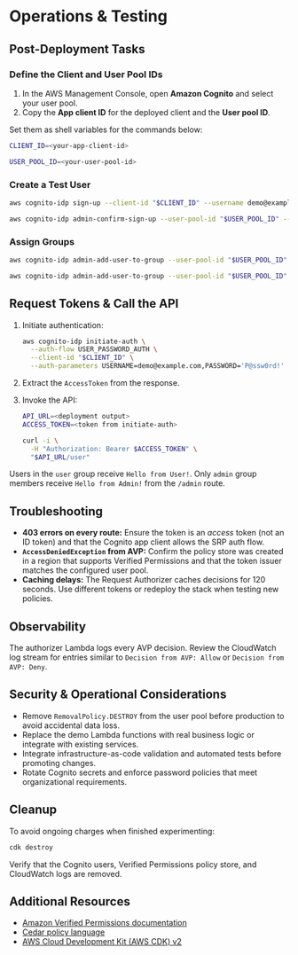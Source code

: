 # Operations & Testing

## Post-Deployment Tasks

### Define the Client and User Pool IDs

1. In the AWS Management Console, open **Amazon Cognito** and select your user pool.
2. Copy the **App client ID** for the deployed client and the **User pool ID**.

Set them as shell variables for the commands below:

```bash
CLIENT_ID=<your-app-client-id>

USER_POOL_ID=<your-user-pool-id>
```

### Create a Test User

```bash
aws cognito-idp sign-up --client-id "$CLIENT_ID" --username demo@example.com --password 'P@ssw0rd!' --user-attributes Name=email,Value=demo@example.com

aws cognito-idp admin-confirm-sign-up --user-pool-id "$USER_POOL_ID" --username demo@example.com
```

### Assign Groups

```bash
aws cognito-idp admin-add-user-to-group --user-pool-id "$USER_POOL_ID" --username demo@example.com --group-name user

aws cognito-idp admin-add-user-to-group --user-pool-id "$USER_POOL_ID" --username demo@example.com --group-name admin # optional elevated access
```

## Request Tokens & Call the API

1. Initiate authentication:

   ```bash
   aws cognito-idp initiate-auth \
     --auth-flow USER_PASSWORD_AUTH \
     --client-id "$CLIENT_ID" \
     --auth-parameters USERNAME=demo@example.com,PASSWORD='P@ssw0rd!'
   ```

2. Extract the `AccessToken` from the response.
3. Invoke the API:

   ```bash
   API_URL=<deployment output>
   ACCESS_TOKEN=<token from initiate-auth>

   curl -i \
     -H "Authorization: Bearer $ACCESS_TOKEN" \
     "$API_URL/user"
   ```

Users in the `user` group receive `Hello from User!`. Only `admin` group members receive `Hello from Admin!` from the `/admin` route.

## Troubleshooting

- **403 errors on every route:** Ensure the token is an *access* token (not an ID token) and that the Cognito app client allows the SRP auth flow.
- **`AccessDeniedException` from AVP:** Confirm the policy store was created in a region that supports Verified Permissions and that the token issuer matches the configured user pool.
- **Caching delays:** The Request Authorizer caches decisions for 120 seconds. Use different tokens or redeploy the stack when testing new policies.

## Observability

The authorizer Lambda logs every AVP decision. Review the CloudWatch log stream for entries similar to `Decision from AVP: Allow` or `Decision from AVP: Deny`.

## Security & Operational Considerations

- Remove `RemovalPolicy.DESTROY` from the user pool before production to avoid accidental data loss.
- Replace the demo Lambda functions with real business logic or integrate with existing services.
- Integrate infrastructure-as-code validation and automated tests before promoting changes.
- Rotate Cognito secrets and enforce password policies that meet organizational requirements.

## Cleanup

To avoid ongoing charges when finished experimenting:

```bash
cdk destroy
```

Verify that the Cognito users, Verified Permissions policy store, and CloudWatch logs are removed.

## Additional Resources

- [Amazon Verified Permissions documentation](https://docs.aws.amazon.com/verifiedpermissions/latest/userguide/)
- [Cedar policy language](https://docs.cedarpolicy.com/)
- [AWS Cloud Development Kit (AWS CDK) v2](https://docs.aws.amazon.com/cdk/v2/guide/work-with-cdk-python.html)
